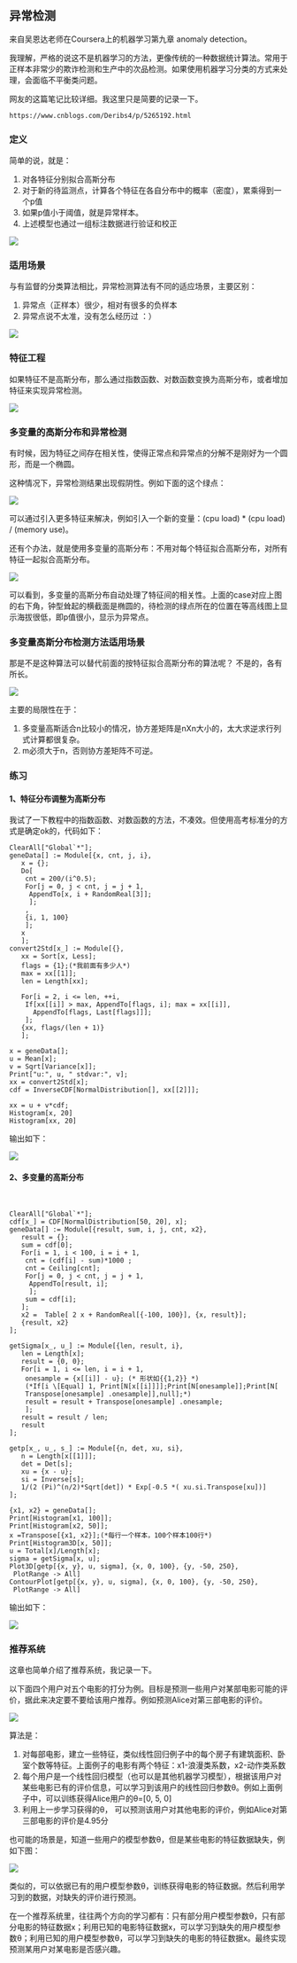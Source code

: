 ## 异常检测

来自吴恩达老师在Coursera上的机器学习第九章 anomaly detection。

我理解，严格的说这不是机器学习的方法，更像传统的一种数据统计算法。常用于正样本非常少的欺诈检测和生产中的次品检测。如果使用机器学习分类的方式来处理，会面临不平衡类问题。

网友的这篇笔记比较详细。我这里只是简要的记录一下。

```
https://www.cnblogs.com/Deribs4/p/5265192.html
```

### 定义

简单的说，就是：

1. 对各特征分别拟合高斯分布
2. 对于新的待监测点，计算各个特征在各自分布中的概率（密度），累乘得到一个p值
3. 如果p值小于阈值，就是异常样本。
4. 上述模型也通过一组标注数据进行验证和校正

![](img/anomaly_detect/anomaly_detect1.jpg)

### 适用场景

与有监督的分类算法相比，异常检测算法有不同的适应场景，主要区别：

1. 异常点（正样本）很少，相对有很多的负样本
2. 异常点说不太准，没有怎么经历过 ：）

![](img/anomaly_detect/anomaly_detect2.jpg)

### 特征工程

如果特征不是高斯分布，那么通过指数函数、对数函数变换为高斯分布，或者增加特征来实现异常检测。

![](img/anomaly_detect/anomaly_detect3.jpg)

### 多变量的高斯分布和异常检测

有时候，因为特征之间存在相关性，使得正常点和异常点的分解不是刚好为一个圆形，而是一个椭圆。

这种情况下，异常检测结果出现假阴性。例如下面的这个绿点：

![](img/anomaly_detect/anomaly_detect4.jpg)



可以通过引入更多特征来解决，例如引入一个新的变量：(cpu load) * (cpu load) / (memory use)。

还有个办法，就是使用多变量的高斯分布：不用对每个特征拟合高斯分布，对所有特征一起拟合高斯分布。

![](img/anomaly_detect/anomaly_detect5.jpg)

可以看到，多变量的高斯分布自动处理了特征间的相关性。上面的case对应上图的右下角，钟型耸起的横截面是椭圆的，待检测的绿点所在的位置在等高线图上显示海拔很低，即p值很小，显示为异常点。

### 多变量高斯分布检测方法适用场景

那是不是这种算法可以替代前面的按特征拟合高斯分布的算法呢？ 不是的，各有所长。

![](img/anomaly_detect/anomaly_detect6.jpg)

主要的局限性在于：

1. 多变量高斯适合n比较小的情况，协方差矩阵是nXn大小的，太大求逆求行列式计算都很复杂。
2. m必须大于n，否则协方差矩阵不可逆。

### 练习

#### 1、特征分布调整为高斯分布

我试了一下教程中的指数函数、对数函数的方法，不凑效。但使用高考标准分的方式是确定ok的，代码如下：

```
ClearAll["Global`*"];
geneData[] := Module[{x, cnt, j, i},
   x = {};
   Do[
    cnt = 200/(i^0.5);
    For[j = 0, j < cnt, j = j + 1,
     AppendTo[x, i + RandomReal[3]];
     ];
    ,
    {i, 1, 100}
    ];
   x
   ];
convert2Std[x_] := Module[{},
   xx = Sort[x, Less];
   flags = {1};(*我前面有多少人*)
   max = xx[[1]];
   len = Length[xx];

   For[i = 2, i <= len, ++i,
    If[xx[[i]] > max, AppendTo[flags, i]; max = xx[[i]],  
      AppendTo[flags, Last[flags]]];
    ];
   {xx, flags/(len + 1)}
   ];

x = geneData[];
u = Mean[x];
v = Sqrt[Variance[x]];
Print["u:", u, " stdvar:", v];
xx = convert2Std[x];
cdf = InverseCDF[NormalDistribution[], xx[[2]]];

xx = u + v*cdf;
Histogram[x, 20]
Histogram[xx, 20]
```

输出如下：

![](img/anomaly_detect/anomaly_detect7.jpg)

#### 2、多变量的高斯分布

​	

```
ClearAll["Global`*"];
cdf[x_] = CDF[NormalDistribution[50, 20], x];
geneData[] := Module[{result, sum, i, j, cnt, x2},
   result = {};
   sum = cdf[0];
   For[i = 1, i < 100, i = i + 1,
    cnt = (cdf[i] - sum)*1000 ;
    cnt = Ceiling[cnt];
    For[j = 0, j < cnt, j = j + 1,
     AppendTo[result, i];
     ];
    sum = cdf[i];
   ];
   x2 =  Table[ 2 x + RandomReal[{-100, 100}], {x, result}];
   {result, x2}
];

getSigma[x_, u_] := Module[{len, result, i},
   len = Length[x];
   result = {0, 0};
   For[i = 1, i <= len, i = i + 1,
    onesample = {x[[i]] - u}; (* 形状如{{1,2}} *)
    (*If[i \[Equal] 1, Print[N[x[[i]]]];Print[N[onesample]];Print[N[
    Transpose[onesample] .onesample]],null];*)
    result = result + Transpose[onesample] .onesample;
    ];
   result = result / len;
   result
];
   
getp[x_, u_, s_] := Module[{n, det, xu, si},
   n = Length[x[[1]]];
   det = Det[s];
   xu = {x - u};
   si = Inverse[s];
   1/(2 (Pi)^(n/2)*Sqrt[det]) * Exp[-0.5 *( xu.si.Transpose[xu])]
];

{x1, x2} = geneData[];
Print[Histogram[x1, 100]];
Print[Histogram[x2, 50]];
x =Transpose[{x1, x2}];(*每行一个样本，100个样本100行*)
Print[Histogram3D[x, 50]];
u = Total[x]/Length[x];
sigma = getSigma[x, u];
Plot3D[getp[{x, y}, u, sigma], {x, 0, 100}, {y, -50, 250}, 
 PlotRange -> All]
ContourPlot[getp[{x, y}, u, sigma], {x, 0, 100}, {y, -50, 250}, 
 PlotRange -> All]
```

输出如下：

![](img/anomaly_detect/anomaly_detect8.jpg)

### 推荐系统

这章也简单介绍了推荐系统，我记录一下。

以下面四个用户对五个电影的打分为例。目标是预测一些用户对某部电影可能的评价，据此来决定要不要给该用户推荐。例如预测Alice对第三部电影的评价。

![](img/anomaly_detect/recommend1.jpg)

算法是：

1. 对每部电影，建立一些特征，类似线性回归例子中的每个房子有建筑面积、卧室个数等特征。上面例子的电影有两个特征：x1-浪漫类系数，x2-动作类系数
2. 每个用户是一个线性回归模型（也可以是其他机器学习模型），根据该用户对某些电影已有的评价信息，可以学习到该用户的线性回归参数θ。例如上面例子中，可以训练获得Alice用户的θ=[0, 5, 0]
3. 利用上一步学习获得的θ， 可以预测该用户对其他电影的评价，例如Alice对第三部电影的评价是4.95分

也可能的场景是，知道一些用户的模型参数θ，但是某些电影的特征数据缺失，例如下图：

![](img/anomaly_detect/recommend2.jpg)

类似的，可以依据已有的用户模型参数θ，训练获得电影的特征数据。然后利用学习到的数据，对缺失的评价进行预测。

在一个推荐系统里，往往两个方向的学习都有：只有部分用户模型参数θ，只有部分电影的特征数据x；利用已知的电影特征数据x，可以学习到缺失的用户模型参数θ；利用已知的用户模型参数θ，可以学习到缺失的电影的特征数据x。最终实现预测某用户对某电影是否感兴趣。
